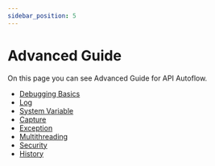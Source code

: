 ```yaml
---
sidebar_position: 5
---
```

# Advanced Guide

On this page you can see Advanced Guide for API Autoflow.

- <a href="../../../docs/Documentation/Advanced%20Guide/debugging">Debugging Basics</a>
- <a href="../../../docs/Documentation/Advanced%20Guide/log">Log</a>
- <a href="../../../docs/Documentation/Advanced%20Guide/system-variable">System Variable</a>
- <a href="../../../docs/Documentation/Advanced%20Guide/capture">Capture</a>
- <a href="../../../docs/Documentation/Advanced%20Guide/exception">Exception</a>
- <a href="../../../docs/Documentation/Advanced%20Guide/multithreading">Multithreading</a>
- <a href="../../../docs/Documentation/Advanced%20Guide/security">Security</a>
- <a href="../../../docs/Documentation/Advanced%20Guide/history">History</a>